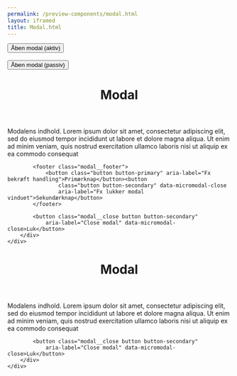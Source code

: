 ```yaml
--- 
permalink: /preview-components/modal.html
layout: iframed 
title: Modal.html
---
```

<div class="container">
    <button class="button button-primary" data-micromodal-trigger="modal-active">Åben
        modal (aktiv)</button>
    <br>
    <br>
    <button class="button button-primary" data-micromodal-trigger="modal-passive">Åben
        modal (passiv)</button>
    <div class="styleguide-spacer-modals"></div>
</div>

<div class="modal" id="modal-active" aria-hidden="true">
    <div class="modal__overlay bg-modal" tabindex="-1"
        data-micromodal-close>
        <div class="modal__container" role="dialog" aria-modal="true"
            aria-labelledby="modal-title-1">
            <header class="modal__header">
                <h1 class="modal__title h2" id="modal-title-1">
                    Modal
                </h1>
            </header>
            <main class="modal__content">
                <p>Modalens indhold. Lorem ipsum dolor sit amet,
                    consectetur adipiscing elit, sed do eiusmod tempor
                    incididunt ut labore et dolore magna aliqua. Ut enim
                    ad minim veniam, quis nostrud exercitation ullamco
                    laboris nisi ut aliquip ex ea commodo consequat</p>
            </main>

            <footer class="modal__footer">
                <button class="button button-primary" aria-label="Fx bekræft handling">Primærknap</button><button
                    class="button button-secondary" data-micromodal-close
                    aria-label="Fx lukker modal vinduet">Sekundærknap</button>
            </footer>

            <button class="modal__close button button-secondary"
                aria-label="Close modal" data-micromodal-close>Luk</button>
        </div>
    </div>
</div>

<div class="modal" id="modal-passive" aria-hidden="true">
    <div class="modal__overlay bg-modal" tabindex="-1"
        data-micromodal-close>
        <div class="modal__container" role="dialog" aria-modal="true"
            aria-labelledby="modal-title-2">
            <header class="modal__header">
                <h1 class="modal__title h2" id="modal-title-2">
                    Modal
                </h1>
            </header>
            <main class="modal__content">
                <p>Modalens indhold. Lorem ipsum dolor sit amet,
                    consectetur adipiscing elit, sed do eiusmod tempor
                    incididunt ut labore et dolore magna aliqua. Ut enim
                    ad minim veniam, quis nostrud exercitation ullamco
                    laboris nisi ut aliquip ex ea commodo consequat</p>
            </main>

            <button class="modal__close button button-secondary"
                aria-label="Close modal" data-micromodal-close>Luk</button>
        </div>
    </div>
</div>